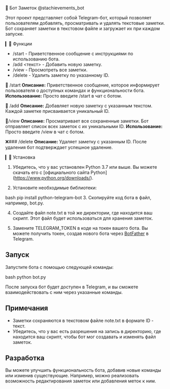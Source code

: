 📓 Бот Заметок @stachievements_bot

Этот проект представляет собой Telegram-бот, который позволяет пользователям добавлять, просматривать и удалять текстовые заметки. Бот сохраняет заметки в текстовом файле и загружает их при каждом запуске.

▎🚀 Функции

- /start - Приветственное сообщение с инструкциями по использованию бота.
- /add <текст> - Добавить новую заметку.
- /view - Просмотреть все заметки.
- /delete <ID> - Удалить заметку по указанному ID.

🌟 /start
**Описание:** Приветственное сообщение, которое информирует пользователя о доступных командах и функциональности бота.
**Использование:** Просто введите /start в чат с ботом.

📝 /add 
**Описание:** Добавляет новую заметку с указанным текстом. Каждой заметке присваивается уникальный ID.

📜/view
**Описание:** Просматривает все сохраненные заметки. Бот отправляет список всех заметок с их уникальными ID.
**Использование:** Просто введите /view в чат с ботом.

❌### /delete <ID>
**Описание:** Удаляет заметку с указанным ID. После удаления бот подтверждает успешное удаление.

▎📝 Установка
1. Убедитесь, что у вас установлен Python 3.7 или выше. Вы можете скачать его с [официального сайта Python]
(https://www.python.org/downloads/).

2. Установите необходимые библиотеки:

bash
pip install python-telegram-bot
3. Скопируйте код бота в файл, например, bot.py.

4. Создайте файл note.txt в той же директории, где находится ваш скрипт. Этот файл будет использоваться для хранения заметок.

5. Замените TELEGRAM_TOKEN в коде на токен вашего бота. Вы можете получить токен, создав нового бота через [BotFather](https://t.me/botfather) в Telegram.

## Запуск

Запустите бота с помощью следующей команды:

bash
python bot.py

После запуска бот будет доступен в Telegram, и вы сможете взаимодействовать с ним через указанные команды.

## Примечания

- Заметки сохраняются в текстовом файле note.txt в формате ID - текст.
- Убедитесь, что у вас есть разрешения на запись в директорию, где находится ваш скрипт, чтобы бот мог создавать и изменять файл заметок.

## Разработка

Вы можете улучшить функциональность бота, добавив новые команды или изменив существующие. Например, можно реализовать возможность редактирования заметок или добавления меток к ним.


